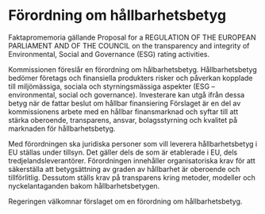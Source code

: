 # Förordning om hållbarhetsbetyg

Faktapromemoria gällande Proposal for a REGULATION OF THE EUROPEAN PARLIAMENT AND OF THE COUNCIL on the transparency and integrity of Environmental, Social and Governance (ESG) rating activities.

Kommissionen föreslår en förordning om hålbarhetsbetyg. Hållbarhetsbetyg bedömer företags och finansiella produkters risker och påverkan kopplade till miljömässiga, sociala och styrningsmässiga aspekter (ESG – environmental, social och governance). Investerare kan utgå ifrån dessa betyg när de fattar beslut om hållbar finansiering Förslaget är en del av kommissionens arbete med en hållbar finansmarknad och syftar till att stärka oberoende, transparens, ansvar, bolagsstyrning och kvalitet på marknaden för hållbarhetsbetyg.

Med förordningen ska juridiska personer som vill leverera hållbarhetsbetyg i EU ställas under tillsyn. Det gäller dels de som är etablerade i EU, dels tredjelandsleverantörer. Förordningen innehåller organisatoriska krav för att säkerställa att betygsättning av graden av hållbarhet är oberoende och tillförlitlig. Dessutom ställs krav på transparens kring metoder, modeller och nyckelantaganden bakom hållbarhetsbetygen.

Regeringen välkomnar förslaget om en förordning om hållbarhetsbetyg.
